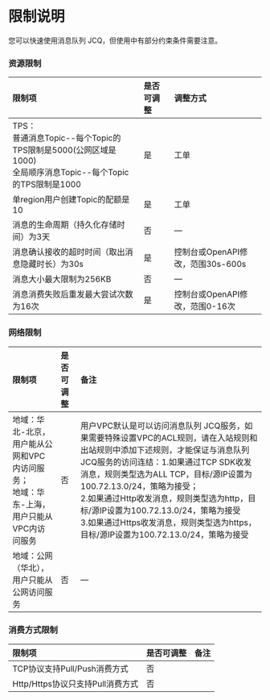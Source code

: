 # 限制说明

您可以快速使用消息队列 JCQ，但使用中有部分约束条件需要注意。

### 资源限制  
| 限制项	| 是否可调整	| 调整方式 |
| :- | :- | :- |
|TPS：<br>普通消息Topic--每个Topic的TPS限制是5000(公网区域是1000)<br>全局顺序消息Topic--每个Topic的TPS限制是1000|是|工单|
|单region用户创建Topic的配额是10|是|工单|
|消息的生命周期（持久化存储时间）为3天|否|—|
|消息确认接收的超时时间（取出消息隐藏时长）为30s|是	|控制台或OpenAPI修改，范围30s-600s|
|消息大小最大限制为256KB|否	|—|
|消息消费失败后重发最大尝试次数为16次|是|控制台或OpenAPI修改，范围0-16次|


### 网络限制  
| 限制项	| 是否可调整	| 备注 |
| :- | :- | :- |
|地域：华北-北京，用户能从公网和VPC内访问服务；<br/> 地域：华东-上海，用户只能从VPC内访问服务|否|用户VPC默认是可以访问消息队列 JCQ服务，如果需要特殊设置VPC的ACL规则，请在入站规则和出站规则中添加下述规则，才能保证与消息队列 JCQ服务的访问连结：1.如果通过TCP SDK收发消息，规则类型选为ALL TCP，目标/源IP设置为100.72.13.0/24，策略为接受；<br/> 2.如果通过Http收发消息，规则类型选为http，目标/源IP设置为100.72.13.0/24，策略为接受<br/> 3.如果通过Https收发消息，规则类型选为https，目标/源IP设置为100.72.13.0/24，策略为接受|
|地域：公网（华北），用户只能从公网访问服务|否|—|

### 消费方式限制
| 限制项	| 是否可调整	| 备注 |
| :- | :- | :- |
| TCP协议支持Pull/Push消费方式	|否	|  |
| Http/Https协议只支持Pull消费方式 | 否| |
